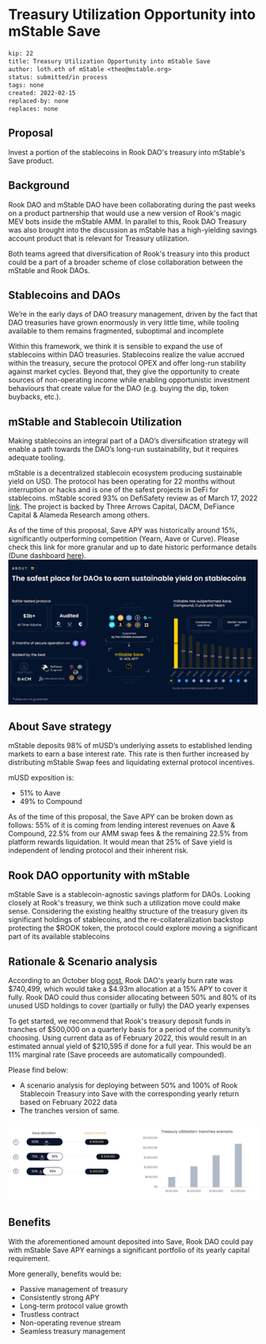 # Treasury Utilization Opportunity into mStable Save

```
kip: 22
title: Treasury Utilization Opportunity into mStable Save
author: loth.eth of mStable <theo@mstable.org>
status: submitted/in process
tags: none
created: 2022-02-15
replaced-by: none
replaces: none
```

## Proposal

Invest a portion of the stablecoins in Rook DAO's treasury into mStable's Save product. 

## Background

Rook DAO and mStable DAO have been collaborating during the past weeks on a product partnership that would use a new version of Rook's magic MEV bots inside the mStable AMM. In parallel to this, Rook DAO Treasury was also brought into the discussion as mStable has a high-yielding savings account product that is relevant for Treasury utilization.

Both teams agreed that diversification of Rook's treasury into this product could be a part of a broader scheme of close collaboration between the mStable and Rook DAOs.

## Stablecoins and DAOs

We’re in the early days of DAO treasury management, driven by the fact that DAO treasuries have grown enormously in very little time, while tooling available to them remains fragmented, suboptimal and incomplete

Within this framework, we think it is sensible to expand the use of stablecoins within DAO treasuries. Stablecoins realize the value accrued within the treasury, secure the protocol OPEX and offer long-run stability against market cycles. Beyond that, they give the opportunity to create sources of non-operating income while enabling opportunistic investment behaviours that create value for the DAO (e.g. buying the dip, token buybacks, etc.).

## mStable and Stablecoin Utilization

Making stablecoins an integral part of a DAO’s diversification strategy will enable a path towards the DAO’s long-run sustainability, but it requires adequate tooling.

mStable is a decentralized stablecoin ecosystem producing sustainable yield on USD. The protocol has been operating for 22 months without interruption or hacks and is one of the safest projects in DeFi for stablecoins. mStable scored 93% on DefiSafety review as of March 17, 2022 [link](https://www.defisafety.com/pqrs?title=mstable). The project is backed by Three Arrows Capital, DACM, DeFiance Capital & Alameda Research among others.

As of the time of this proposal, Save APY was historically around 15%, significantly outperforming competition (Yearn, Aave or Curve). Please check this link for more granular and up to date historic performance details (Dune dashboard [here](https://dune.com/naddison/mStable-imUSD-returns)). 
![Image1](KIP-22image.jpg)


## About Save strategy

mStable deposits 98% of mUSD’s underlying assets to established lending markets to earn a base interest rate. This rate is then further increased by distributing mStable Swap fees and liquidating external protocol incentives.

mUSD exposition is:

* 51% to Aave
* 49% to Compound

As of the time of this proposal, the Save APY can be broken down as follows: 55% of it is coming from lending interest revenues on Aave & Compound, 22.5% from our AMM swap fees & the remaining 22.5% from platform rewards liquidation. It would mean that 25% of Save yield is independent of lending protocol and their inherent risk. 

## Rook DAO opportunity with mStable

mStable Save is a stablecoin-agnostic savings platform for DAOs. Looking closely at Rook's treasury, we think such a utilization move could make sense. Considering the existing healthy structure of the treasury given its significant holdings of stablecoins, and the re-collateralization backstop protecting the $ROOK token, the protocol could explore moving a significant part of its available stablecoins

## Rationale & Scenario analysis

According to an October blog [post](https://blog.rook.fi/financial-update-october-2021/), Rook DAO's yearly burn rate was $740,499, which would take a $4.93m allocation at a 15% APY to cover it fully. Rook DAO could thus consider allocating between 50% and 80% of its unused USD holdings to cover (partially or fully) the DAO yearly expenses

To get started, we recommend that Rook's treasury deposit funds in tranches of $500,000 on a quarterly basis for a period of the community’s choosing. Using current data as of February 2022, this would result in an estimated annual yield of $210,595 if done for a full year. This would be an 11% marginal rate (Save proceeds are automatically compounded). 

Please find below: 

* A scenario analysis for deploying between 50% and 100% of Rook Stablecoin Treasury into Save with the corresponding yearly return based on February 2022 data
* The tranches version of same. 

![image2](KIP-22image2.png)

## Benefits

With the aforementioned amount deposited into Save, Rook DAO could pay with mStable Save APY earnings a significant portfolio of its yearly capital requirement. 

More generally, benefits would be:

* Passive management of treasury
* Consistently strong APY
* Long-term protocol value growth
* Trustless contract
* Non-operating revenue stream
* Seamless treasury management


